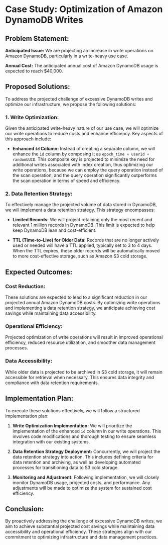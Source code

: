 # Case Study: Optimization of Amazon DynamoDB Writes

## Problem Statement:

**Anticipated Issue:** We are projecting an increase in write operations on Amazon DynamoDB, particularly in a write-heavy use case.

**Annual Cost:** The anticipated annual cost of Amazon DynamoDB usage is expected to reach $40,000.

## Proposed Solutions:

To address the projected challenge of excessive DynamoDB writes and optimize our infrastructure, we propose the following solutions:

### 1. Write Optimization:

Given the anticipated write-heavy nature of our use case, we will optimize our write operations to reduce costs and enhance efficiency. Key aspects of this approach include:

- **Enhanced `id` Column:** Instead of creating a separate column, we will enhance the `id` column by composing it as `epoch_time + userId + randomUUID`. This composite key is projected to minimize the need for additional writes associated with index creation, thus optimizing our write operations, because we can employ the query operation instead of the scan operation, and the query operation significantly outperforms the scan operation in terms of speed and efficiency.





### 2. Data Retention Strategy:

To effectively manage the projected volume of data stored in DynamoDB, we will implement a data retention strategy. This strategy encompasses:

- **Limited Records:** We will project retaining only the most recent and relevant 1 million records in DynamoDB. This limit is expected to help keep DynamoDB lean and cost-efficient.

- **TTL (Time-to-Live) for Older Data:** Records that are no longer actively used or needed will have a TTL applied, typically set to 3 to 4 days. When the TTL expires, these older records will be automatically moved to more cost-effective storage, such as Amazon S3 cold storage.

## Expected Outcomes:

### Cost Reduction:

These solutions are expected to lead to a significant reduction in our projected annual Amazon DynamoDB costs. By optimizing write operations and implementing a data retention strategy, we anticipate achieving cost savings while maintaining data accessibility.

### Operational Efficiency:

Projected optimization of write operations will result in improved operational efficiency, reduced resource utilization, and smoother data management processes.

### Data Accessibility:

While older data is projected to be archived in S3 cold storage, it will remain accessible for retrieval when necessary. This ensures data integrity and compliance with data retention requirements.

## Implementation Plan:

To execute these solutions effectively, we will follow a structured implementation plan:

1. **Write Optimization Implementation:** We will prioritize the implementation of the enhanced `id` column in our write operations. This involves code modifications and thorough testing to ensure seamless integration with our existing systems.

2. **Data Retention Strategy Deployment:** Concurrently, we will project the data retention strategy into action. This includes defining criteria for data retention and archiving, as well as developing automated processes for transitioning data to S3 cold storage.

3. **Monitoring and Adjustment:** Following implementation, we will closely monitor DynamoDB usage, projected costs, and performance. Any adjustments will be made to optimize the system for sustained cost efficiency.

## Conclusion:

By proactively addressing the challenge of excessive DynamoDB writes, we aim to achieve substantial projected cost savings while maintaining data accessibility and operational efficiency. These strategies align with our commitment to optimizing infrastructure and data management practices.

